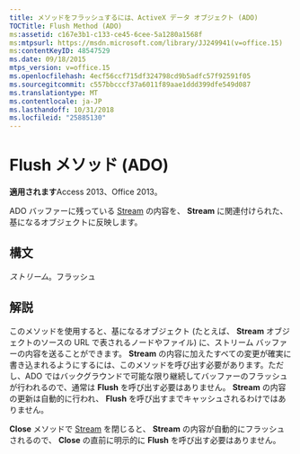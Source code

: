 ```yaml
---
title: メソッドをフラッシュするには、ActiveX データ オブジェクト (ADO)
TOCTitle: Flush Method (ADO)
ms:assetid: c167e3b1-c133-ce45-6cee-5a1280a1568f
ms:mtpsurl: https://msdn.microsoft.com/library/JJ249941(v=office.15)
ms:contentKeyID: 48547529
ms.date: 09/18/2015
mtps_version: v=office.15
ms.openlocfilehash: 4ecf56ccf715df324798cd9b5adfc57f92591f05
ms.sourcegitcommit: c557bbcccf37a6011f89aae1ddd399dfe549d087
ms.translationtype: MT
ms.contentlocale: ja-JP
ms.lasthandoff: 10/31/2018
ms.locfileid: "25885130"
---
```

# <a name="flush-method-ado"></a>Flush メソッド (ADO)


**適用されます**Access 2013、Office 2013。

ADO バッファーに残っている [Stream](stream-object-ado.md) の内容を、 **Stream** に関連付けられた、基になるオブジェクトに反映します。

## <a name="syntax"></a>構文

*ストリーム*。フラッシュ

## <a name="remarks"></a>解説

このメソッドを使用すると、基になるオブジェクト (たとえば、 **Stream** オブジェクトのソースの URL で表されるノードやファイル) に、ストリーム バッファーの内容を送ることができます。 **Stream** の内容に加えたすべての変更が確実に書き込まれるようにするには、このメソッドを呼び出す必要があります。ただし、ADO ではバックグラウンドで可能な限り継続してバッファーのフラッシュが行われるので、通常は **Flush** を呼び出す必要はありません。 **Stream** の内容の更新は自動的に行われ、 **Flush** を呼び出すまでキャッシュされるわけではありません。

**Close** メソッドで [Stream](close-method-ado.md) を閉じると、 **Stream** の内容が自動的にフラッシュされるので、 **Close** の直前に明示的に **Flush** を呼び出す必要はありません。


